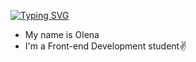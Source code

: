 [![Typing SVG](https://readme-typing-svg.demolab.com?font=Fira+Code&pause=100&color=D5C1FF&width=535&lines=Hello+World!✨+)](https://git.io/typing-svg)
- My name is Olena 
- I'm a Front-end Development student✌

<!---
yastrb/yastrb is a ✨ special ✨ repository because its `README.md` (this file) appears on your GitHub profile.
You can click the Preview link to take a look at your changes.
--->
